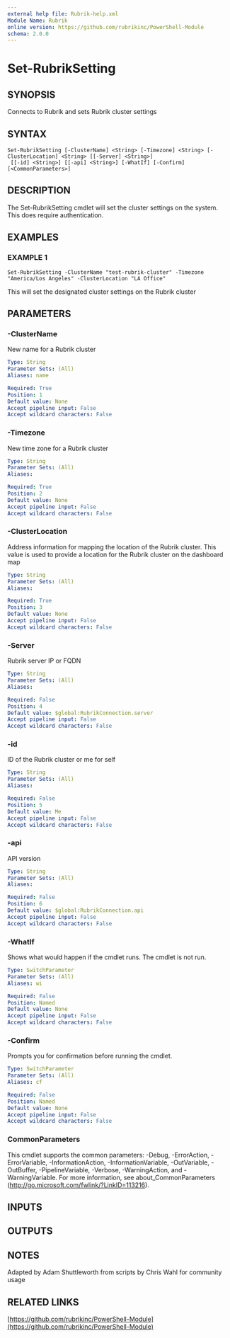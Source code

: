 ```yaml
---
external help file: Rubrik-help.xml
Module Name: Rubrik
online version: https://github.com/rubrikinc/PowerShell-Module
schema: 2.0.0
---
```


# Set-RubrikSetting

## SYNOPSIS
Connects to Rubrik and sets Rubrik cluster settings

## SYNTAX

```
Set-RubrikSetting [-ClusterName] <String> [-Timezone] <String> [-ClusterLocation] <String> [[-Server] <String>]
 [[-id] <String>] [[-api] <String>] [-WhatIf] [-Confirm] [<CommonParameters>]
```

## DESCRIPTION
The Set-RubrikSetting cmdlet will set the cluster settings on the system.
This does require authentication.

## EXAMPLES

### EXAMPLE 1
```
Set-RubrikSetting -ClusterName "test-rubrik-cluster" -Timezone "America/Los Angeles" -ClusterLocation "LA Office"
```

This will set the designated cluster settings on the Rubrik cluster

## PARAMETERS

### -ClusterName
New name for a Rubrik cluster

```yaml
Type: String
Parameter Sets: (All)
Aliases: name

Required: True
Position: 1
Default value: None
Accept pipeline input: False
Accept wildcard characters: False
```

### -Timezone
New time zone for a Rubrik cluster

```yaml
Type: String
Parameter Sets: (All)
Aliases:

Required: True
Position: 2
Default value: None
Accept pipeline input: False
Accept wildcard characters: False
```

### -ClusterLocation
Address information for mapping the location of the Rubrik cluster.
This value is used to provide a location for the Rubrik cluster on the dashboard map

```yaml
Type: String
Parameter Sets: (All)
Aliases:

Required: True
Position: 3
Default value: None
Accept pipeline input: False
Accept wildcard characters: False
```

### -Server
Rubrik server IP or FQDN

```yaml
Type: String
Parameter Sets: (All)
Aliases:

Required: False
Position: 4
Default value: $global:RubrikConnection.server
Accept pipeline input: False
Accept wildcard characters: False
```

### -id
ID of the Rubrik cluster or me for self

```yaml
Type: String
Parameter Sets: (All)
Aliases:

Required: False
Position: 5
Default value: Me
Accept pipeline input: False
Accept wildcard characters: False
```

### -api
API version

```yaml
Type: String
Parameter Sets: (All)
Aliases:

Required: False
Position: 6
Default value: $global:RubrikConnection.api
Accept pipeline input: False
Accept wildcard characters: False
```

### -WhatIf
Shows what would happen if the cmdlet runs.
The cmdlet is not run.

```yaml
Type: SwitchParameter
Parameter Sets: (All)
Aliases: wi

Required: False
Position: Named
Default value: None
Accept pipeline input: False
Accept wildcard characters: False
```

### -Confirm
Prompts you for confirmation before running the cmdlet.

```yaml
Type: SwitchParameter
Parameter Sets: (All)
Aliases: cf

Required: False
Position: Named
Default value: None
Accept pipeline input: False
Accept wildcard characters: False
```

### CommonParameters
This cmdlet supports the common parameters: -Debug, -ErrorAction, -ErrorVariable, -InformationAction, -InformationVariable, -OutVariable, -OutBuffer, -PipelineVariable, -Verbose, -WarningAction, and -WarningVariable. For more information, see about_CommonParameters (http://go.microsoft.com/fwlink/?LinkID=113216).

## INPUTS

## OUTPUTS

## NOTES
Adapted by Adam Shuttleworth from scripts by Chris Wahl for community usage

## RELATED LINKS

[https://github.com/rubrikinc/PowerShell-Module](https://github.com/rubrikinc/PowerShell-Module)

